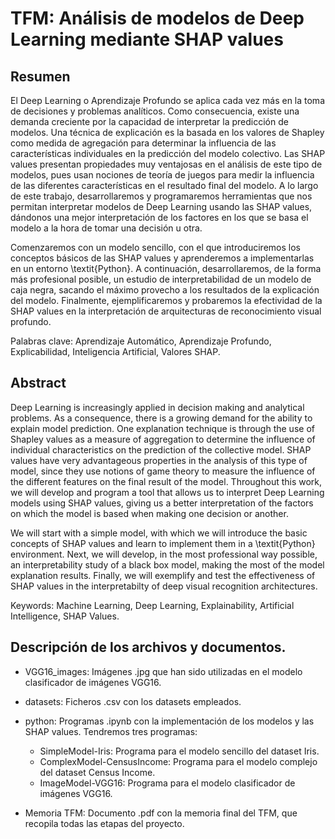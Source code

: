 # TFM: Análisis de modelos de Deep Learning mediante SHAP values



## Resumen 

El Deep Learning o Aprendizaje Profundo se aplica cada vez más en la toma de decisiones y problemas analíticos. Como consecuencia, existe una demanda creciente por la capacidad de interpretar la predicción de modelos. Una técnica de explicación es la basada en los valores de Shapley como medida de agregación para determinar la influencia de las características individuales en la predicción del modelo colectivo. Las SHAP values presentan propiedades muy ventajosas en el análisis de este tipo de modelos, pues usan nociones de teoría de juegos para medir la influencia de las diferentes características en el resultado final del modelo. A lo largo de este trabajo, desarrollaremos y programaremos herramientas que nos permitan interpretar modelos de Deep Learning usando las SHAP values, dándonos una mejor interpretación de los factores en los que se basa el modelo a la hora de tomar una decisión u otra.

Comenzaremos con un modelo sencillo, con el que introduciremos los conceptos básicos de las SHAP values y aprenderemos a implementarlas en un entorno \textit{Python}. A continuación, desarrollaremos, de la forma más profesional posible, un estudio de interpretabilidad de un modelo de caja negra, sacando el máximo provecho a los resultados de la explicación del modelo. Finalmente, ejemplificaremos y probaremos la efectividad de la SHAP values en la interpretación de arquitecturas de reconocimiento visual profundo. 

Palabras clave: Aprendizaje Automático, Aprendizaje Profundo, Explicabilidad, Inteligencia Artificial, Valores SHAP.

## Abstract 

Deep Learning is increasingly applied in decision making and analytical problems. As a consequence, there is a growing demand for the ability to explain model prediction. One explanation technique is through the use of Shapley values as a measure of aggregation to determine the influence of individual characteristics on the prediction of the collective model. SHAP values have very advantageous properties in the analysis of this type of model, since they use notions of game theory to measure the influence of the different features on the final result of the model. Throughout this work, we will develop and program a tool that allows us to interpret Deep Learning models using SHAP values, giving us a better interpretation of the factors on which the model is based when making one decision or another. 

We will start with a simple model, with which we will introduce the basic concepts of SHAP values and learn to implement them in a \textit{Python} environment. Next, we will develop, in the most professional way possible, an interpretability study of a black box model, making the most of the model explanation results. Finally, we will exemplify and test the effectiveness of SHAP values in the interpretabilty of deep visual recognition architectures.

Keywords:  Machine Learning, Deep Learning, Explainability, Artificial Intelligence, SHAP Values.

## Descripción de los archivos y documentos.

* VGG16_images: Imágenes .jpg que han sido utilizadas en el modelo clasificador de imágenes VGG16.

* datasets: Ficheros .csv con los datasets empleados.

* python: Programas .ipynb con la implementación de los modelos y las SHAP values. Tendremos tres programas:
  * SimpleModel-Iris: Programa para el modelo sencillo del dataset Iris.
  * ComplexModel-CensusIncome: Programa para el modelo complejo del dataset Census Income.
  * ImageModel-VGG16: Programa para el modelo clasificador de imágenes VGG16.

* Memoria TFM: Documento .pdf con la memoria final del TFM, que recopila todas las etapas del proyecto.



